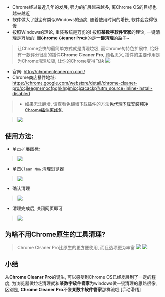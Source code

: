 - Chrome经过最近几年的发展, 强力的扩展越来越多, 离Chrome OS的目标也越来越近
- 软件做大了就会有类似Windows的通病, 随着使用时间的增长, 软件会变得很慢
- 按照Windows的理论, 重装系统是万能的! 按照**某数字软件管家**的理论, 一键清理是万能的! 而**Chrome Cleaner Pro**走的是**一键清理**的路子~

> 让Chrome变快的最简单方式就是清理垃圾, 而Chrome的特色扩展中, 恰好有一款评分很高的插件**Chrome Cleaner Pro**, 顾名思义, 插件的主要作用是为Chrome清理垃圾, 让你的Chrome变得飞快
> ![](https://upload-images.jianshu.io/upload_images/3203841-8f2a15018c6d378a.png?imageMogr2/auto-orient/strip%7CimageView2/2/w/1240)
- 官网: http://chromecleanerpro.com/
- Chrome商店插件地址: https://chrome.google.com/webstore/detail/chrome-cleaner-pro/ccjleegmemocfpghkhpjmiccjcacackp?utm_source=inline-install-disabled 
> - 如果无法翻墙, 请查看免翻墙下载插件的方法[免代理下载安装纯净Chrome插件离线包](https://www.jianshu.com/p/02115e262c4f)

> ![](https://upload-images.jianshu.io/upload_images/3203841-4e5b88203736fe2c.png?imageMogr2/auto-orient/strip%7CimageView2/2/w/1240)

## 使用方法:
- 单击扩展图标:
> ![](https://upload-images.jianshu.io/upload_images/3203841-e0bd58567def73ee.png?imageMogr2/auto-orient/strip%7CimageView2/2/w/1240)
- 单击`Clean Now` 清理浏览器
> ![](https://upload-images.jianshu.io/upload_images/3203841-da5eebc224354643.png?imageMogr2/auto-orient/strip%7CimageView2/2/w/1240)
- 确认清理
> ![](https://upload-images.jianshu.io/upload_images/3203841-18fb3a772d3ad42c.png?imageMogr2/auto-orient/strip%7CimageView2/2/w/1240)
- 清理完成后, 关闭网页即可
> ![](https://upload-images.jianshu.io/upload_images/3203841-5a69299dd2a6910a.png?imageMogr2/auto-orient/strip%7CimageView2/2/w/1240)
## 为啥不用Chrome原生的工具清理?
>  Chrome Cleaner Pro比原生的更方便使用, 而且选项更为丰富
> ![](https://upload-images.jianshu.io/upload_images/3203841-0674df217d799e11.png?imageMogr2/auto-orient/strip%7CimageView2/2/w/1240)
> ![](https://upload-images.jianshu.io/upload_images/3203841-59e4a96b66c0bd7b.png?imageMogr2/auto-orient/strip%7CimageView2/2/w/1240)

## 小结
从**Chrome Cleaner Pro**的诞生, 可以感受到Chrome OS已经发展到了一定的程度, 为浏览器做垃圾清理就和**某数字软件管家**为windows做一键清理的思路很像, 区别是, **Chrome Cleaner Pro**不像**某数字软件管家**那样流氓 [手动滑稽]
